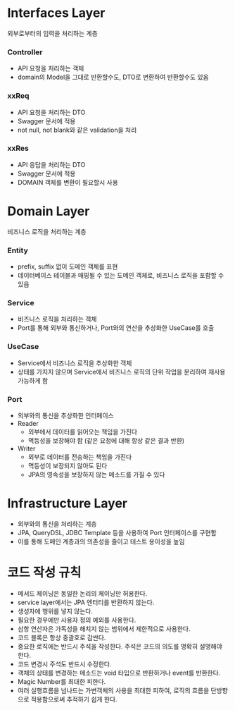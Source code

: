 # Interfaces Layer
외부로부터의 입력을 처리하는 계층
### Controller
- API 요청을 처리하는 객체
- domain의 Model을 그대로 반환할수도, DTO로 변환하여 반환할수도 있음
### xxReq 
- API 요청을 처리하는 DTO
- Swagger 문서에 적용
- not null, not blank와 같은 validation을 처리
### xxRes
- API 응답을 처리하는 DTO
- Swagger 문서에 적용
- DOMAIN 객체를 변환이 필요할시 사용

# Domain Layer
비즈니스 로직을 처리하는 계층
### Entity
- prefix, suffix 없이 도메인 객체를 표현
- 데이터베이스 테이블과 매핑될 수 있는 도메인 객체로, 비즈니스 로직을 포함할 수 있음
### Service
- 비즈니스 로직을 처리하는 객체
- Port를 통해 외부와 통신하거나, Port와의 연산을 추상화한 UseCase를 호출
### UseCase
- Service에서 비즈니스 로직을 추상화한 객체
- 상태를 가지지 않으며 Service에서 비즈니스 로직의 단위 작업을 분리하여 재사용 가능하게 함
### Port
- 외부와의 통신을 추상화한 인터페이스
- Reader
  - 외부에서 데이터를 읽어오는 책임을 가진다
  - 멱등성을 보장해야 함 (같은 요청에 대해 항상 같은 결과 반환)
- Writer
  - 외부로 데이터를 전송하는 책임을 가진다
  - 멱등성이 보장되지 않아도 된다
  - JPA의 영속성을 보장하지 않는 메소드를 가질 수 있다

# Infrastructure Layer
- 외부와의 통신을 처리하는 계층
- JPA, QueryDSL, JDBC Template 등을 사용하여 Port 인터페이스를 구현함
- 이를 통해 도메인 계층과의 의존성을 줄이고 테스트 용이성을 높임


# 코드 작성 규칙
- 메서드 체이닝은 동일한 논리의 체이닝만 허용한다.
- service layer에서는 JPA 엔터티를 반환하지 않는다.
- 생성자에 행위를 넣지 않는다.
- 필요한 경우에만 사용자 정의 예외를 사용한다.
- 삼항 연산자은 가독성을 해치지 않는 범위에서 제한적으로 사용한다.
- 코드 블록은 항상 중괄호로 감싼다.
- 중요한 로직에는 반드시 주석을 작성한다. 주석은 코드의 의도를 명확히 설명해야 한다.
- 코드 변경시 주석도 반드시 수정한다.
- 객체의 상태를 변경하는 메소드는 void 타입으로 반환하거나 event를 반환한다.
- Magic Number를 최대한 피한다.
- 여러 실행흐름을 넘나드는 가변객체의 사용을 최대한 피하여, 로직의 흐름을 단방향으로 적용함으로써 추적하기 쉽게 한다.